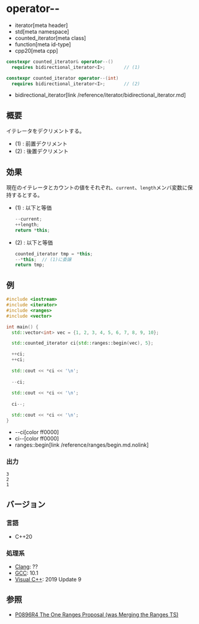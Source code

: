 # operator--
* iterator[meta header]
* std[meta namespace]
* counted_iterator[meta class]
* function[meta id-type]
* cpp20[meta cpp]

```cpp
constexpr counted_iterator& operator--()
  requires bidirectional_iterator<I>;       // (1)

constexpr counted_iterator operator--(int)
  requires bidirectional_iterator<I>;       // (2)
```
* bidirectional_iterator[link /reference/iterator/bidirectional_iterator.md]


## 概要
イテレータをデクリメントする。

- (1) : 前置デクリメント
- (2) : 後置デクリメント

## 効果

現在のイテレータとカウントの値をそれぞれ、`current`、`length`メンバ変数に保持するとする。

- (1) : 以下と等価  
    ```cpp
    --current;
    ++length;
    return *this;
    ```

- (2) : 以下と等価  
    ```cpp
    counted_iterator tmp = *this;
    --*this;  // (1)に委譲
    return tmp;
    ```

## 例
```cpp example
#include <iostream>
#include <iterator>
#include <ranges>
#include <vector>

int main() {
  std::vector<int> vec = {1, 2, 3, 4, 5, 6, 7, 8, 9, 10};

  std::counted_iterator ci{std::ranges::begin(vec), 5};

  ++ci;
  ++ci;
  
  std::cout << *ci << '\n';
  
  --ci;
  
  std::cout << *ci << '\n';
  
  ci--;

  std::cout << *ci << '\n';
}
```
* --ci[color ff0000]
* ci--[color ff0000]
* ranges::begin[link /reference/ranges/begin.md.nolink]

### 出力
```
3
2
1
```

## バージョン
### 言語
- C++20

### 処理系
- [Clang](/implementation.md#clang): ??
- [GCC](/implementation.md#gcc): 10.1
- [Visual C++](/implementation.md#visual_cpp): 2019 Update 9

## 参照
- [P0896R4 The One Ranges Proposal (was Merging the Ranges TS)](http://www.open-std.org/jtc1/sc22/wg21/docs/papers/2018/p0896r4.pdf)
